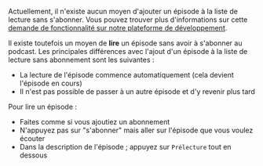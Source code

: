 Actuellement, il n'existe aucun moyen d'ajouter un épisode à la liste de lecture
sans s'abonner. Vous pouvez trouver plus d'informations sur cette [demande
de fonctionnalité sur notre plateforme de développement](https://github.com/AntennaPod/AntennaPod/issues/4710).

Il existe toutefois un moyen de **lire** un épisode sans avoir à s'abonner au
podcast. Les principales différences avec l'ajout d'un épisode à la liste de
lecture sans abonnement sont les suivantes :

- La lecture de l'épisode commence automatiquement (cela devient l'épisode en
cours)
- Il n'est pas possible de passer à un autre épisode et d'y revenir plus tard

Pour lire un épisode :

- Faites comme si vous ajoutiez un abonnement
- N'appuyez pas sur "s'abonner" mais aller sur l'épisode que vous voulez écouter
- Dans la description de l'épisode ; appuyez sur `Prélecture` tout en dessous
